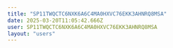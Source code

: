 ```yaml
---
title: "SP11TWQCTC6NXK6A6C4MA0HXVC76EKK3AHNRQ8MSA"
date: 2025-03-20T11:05:42.666Z
user: SP11TWQCTC6NXK6A6C4MA0HXVC76EKK3AHNRQ8MSA
layout: "users"
---
```

    